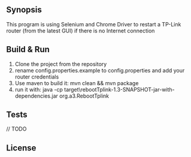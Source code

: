 ## Synopsis

This program is using Selenium and Chrome Driver to restart a TP-Link router (from the latest GUI) if there is no Internet connection

## Build & Run

1. Clone the project from the repository
2. rename config.properties.example to config.properties and add your router credentials
3. Use maven to build it:
    mvn clean && mvn package
4. run it with:
    java -cp target\rebootTplink-1.3-SNAPSHOT-jar-with-dependencies.jar org.a3.RebootTplink

## Tests

// TODO

## License